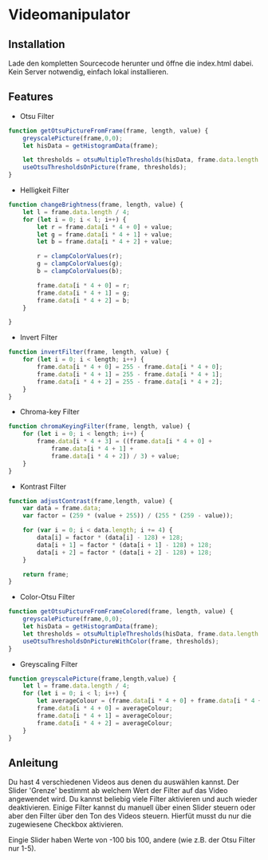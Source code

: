 # Videomanipulator


## Installation

Lade den kompletten Sourcecode herunter und öffne die index.html dabei. Kein Server notwendig, einfach lokal installieren. 


## Features
* Otsu Filter
```javascript
function getOtsuPictureFromFrame(frame, length, value) {
    greyscalePicture(frame,0,0);
    let hisData = getHistogramData(frame);

    let thresholds = otsuMultipleThresholds(hisData, frame.data.length / 4, value)
    useOtsuThresholdsOnPicture(frame, thresholds);
}
```

* Helligkeit Filter
```javascript
function changeBrightness(frame, length, value) {
    let l = frame.data.length / 4;
    for (let i = 0; i < l; i++) {
        let r = frame.data[i * 4 + 0] + value;
        let g = frame.data[i * 4 + 1] + value;
        let b = frame.data[i * 4 + 2] + value;

        r = clampColorValues(r);
        g = clampColorValues(g);
        b = clampColorValues(b);

        frame.data[i * 4 + 0] = r;
        frame.data[i * 4 + 1] = g;
        frame.data[i * 4 + 2] = b;
    }

}
```

* Invert Filter
```javascript
function invertFilter(frame, length, value) {
    for (let i = 0; i < length; i++) {
        frame.data[i * 4 + 0] = 255 - frame.data[i * 4 + 0];
        frame.data[i * 4 + 1] = 255 - frame.data[i * 4 + 1];
        frame.data[i * 4 + 2] = 255 - frame.data[i * 4 + 2];
    }
}
```

* Chroma-key Filter
```javascript
function chromaKeyingFilter(frame, length, value) {
    for (let i = 0; i < length; i++) {
        frame.data[i * 4 + 3] = ((frame.data[i * 4 + 0] +
            frame.data[i * 4 + 1] +
            frame.data[i * 4 + 2]) / 3) + value;
    }
}
```

* Kontrast Filter
```javascript
function adjustContrast(frame,length, value) {
    var data = frame.data;
    var factor = (259 * (value + 255)) / (255 * (259 - value));

    for (var i = 0; i < data.length; i += 4) {
        data[i] = factor * (data[i] - 128) + 128;
        data[i + 1] = factor * (data[i + 1] - 128) + 128;
        data[i + 2] = factor * (data[i + 2] - 128) + 128;
    }

    return frame;
}
```

* Color-Otsu Filter
```javascript
function getOtsuPictureFromFrameColored(frame, length, value) {
    greyscalePicture(frame,0,0);
    let hisData = getHistogramData(frame);
    let thresholds = otsuMultipleThresholds(hisData, frame.data.length / 4, value)
    useOtsuThresholdsOnPictureWithColor(frame, thresholds);
}
```

* Greyscaling Filter 

```javascript
function greyscalePicture(frame,length,value) {
    let l = frame.data.length / 4;
    for (let i = 0; i < l; i++) {
        let averageColour = (frame.data[i * 4 + 0] + frame.data[i * 4 + 1] + frame.data[i * 4 + 2]) / 3;
        frame.data[i * 4 + 0] = averageColour;
        frame.data[i * 4 + 1] = averageColour;
        frame.data[i * 4 + 2] = averageColour;
    }
}
```

## Anleitung

Du hast 4 verschiedenen Videos aus denen du auswählen kannst. 
Der Slider 'Grenze' bestimmt ab welchem Wert der Filter auf das Video angewendet wird. Du kannst beliebig viele Filter aktivieren und auch wieder deaktivieren.
Einige Filter kannst du manuell über einen Slider steuern oder aber den Filter über den Ton des Videos steuern. Hierfüt musst du nur die zugewiesene Checkbox aktivieren.

Eingie Slider haben Werte von -100 bis 100, andere (wie z.B. der Otsu Filter nur 1-5). 
